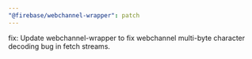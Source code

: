```yaml
---
"@firebase/webchannel-wrapper": patch
---
```


fix: Update webchannel-wrapper to fix webchannel multi-byte character decoding bug in fetch streams.
